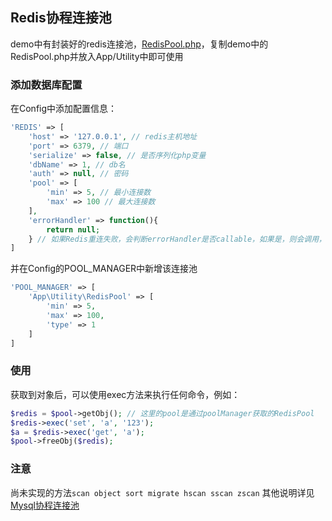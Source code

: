 ## Redis协程连接池
demo中有封装好的redis连接池，[RedisPool.php](https://github.com/easy-swoole/demo/blob/master/Application/Utility/RedisPool.php)，复制demo中的RedisPool.php并放入App/Utility中即可使用

### 添加数据库配置
在Config中添加配置信息：
```php
'REDIS' => [
    'host' => '127.0.0.1', // redis主机地址
    'port' => 6379, // 端口
    'serialize' => false, // 是否序列化php变量
    'dbName' => 1, // db名
    'auth' => null, // 密码
    'pool' => [
        'min' => 5, // 最小连接数
        'max' => 100 // 最大连接数
    ],
    'errorHandler' => function(){
        return null;
    } // 如果Redis重连失败，会判断errorHandler是否callable，如果是，则会调用，否则会抛出异常，请自行try
]
```
并在Config的POOL_MANAGER中新增该连接池
```php
'POOL_MANAGER' => [
    'App\Utility\RedisPool' => [
        'min' => 5,
        'max' => 100,
        'type' => 1
    ]
]
```

### 使用
获取到对象后，可以使用exec方法来执行任何命令，例如：
```php
$redis = $pool->getObj(); // 这里的pool是通过poolManager获取的RedisPool
$redis->exec('set', 'a', '123');
$a = $redis->exec('get', 'a');
$pool->freeObj($redis);
```

### 注意
尚未实现的方法```scan object sort migrate hscan sscan zscan```
其他说明详见[Mysql协程连接池](mysql_pool.md)
